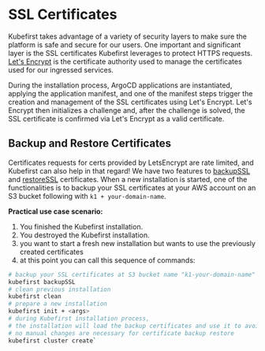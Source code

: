 # SSL Certificates

Kubefirst takes advantage of a variety of security layers to make sure the platform is safe and secure for our users. One
important and significant layer is the SSL certificates Kubefirst leverages to protect HTTPS requests. 
[Let's Encrypt](https://letsencrypt.org) is the certificate authority used to manage the certificates used for our
ingressed services.

During the installation process, ArgoCD applications are instantiated, applying the application manifest, and one of the
manifest steps trigger the creation and management of the SSL certificates using Let's Encrypt. Let's Encrypt then 
initializes a challenge and, after the challenge is solved, the SSL certificate is confirmed via Let's Encrypt as a valid
certificate.

## Backup and Restore Certificates

Certificates requests for certs provided by LetsEncrypt are rate limited, and Kubefirst can also help in that regard! We have two features to 
[backupSSL](../tooling/kubefirst-cli.md) and [restoreSSL](../tooling/kubefirst-cli.md) certificates. When a new 
installation is started, one of the functionalities is to backup your SSL certificates at your AWS account on an S3 
bucket following with `k1 + your-domain-name`.

**Practical use case scenario:**

1. You finished the Kubefirst installation.
2. You destroyed the Kubefirst installation.
3. you want to start a fresh new installation but wants to use the previously created certificates
4. at this point you can call this sequence of commands: 

```bash
# backup your SSL certificates at S3 bucket name "k1-your-domain-name"
kubefirst backupSSL
# clean previous installation
kubefirst clean
# prepare a new installation
kubefirst init + <args>
# during Kubefirst installation process,
# the installation will load the backup certificates and use it to avoid issuing new certificates.
# no manual changes are necessary for certificate backup restore
kubefirst cluster create`
```
